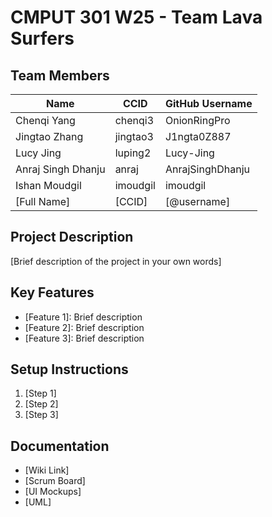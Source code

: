 # CMPUT 301 W25 - Team Lava Surfers

## Team Members

| Name               | CCID     | GitHub Username  |
|--------------------|----------|------------------|
| Chenqi Yang        | chenqi3  | OnionRingPro     |
| Jingtao Zhang      | jingtao3 | J1ngta0Z887      |
| Lucy Jing          | luping2  | Lucy-Jing        |
| Anraj Singh Dhanju | anraj    | AnrajSinghDhanju |
| Ishan Moudgil      | imoudgil | imoudgil         |
| [Full Name]        | [CCID]   | [@username]      |

## Project Description

[Brief description of the project in your own words]

## Key Features

- [Feature 1]: Brief description
- [Feature 2]: Brief description
- [Feature 3]: Brief description

## Setup Instructions

1. [Step 1]
2. [Step 2]
3. [Step 3]

## Documentation

- [Wiki Link]
- [Scrum Board]
- [UI Mockups]
- [UML]
